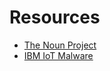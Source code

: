 # Resources

- [The Noun Project](https://thenounproject.com)
- [IBM IoT Malware](https://www.ibm.com/developerworks/security/library/iot-anatomy-iot-malware-attack/index.html)